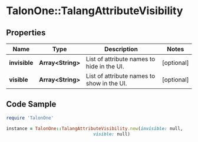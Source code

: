 # TalonOne::TalangAttributeVisibility

## Properties

Name | Type | Description | Notes
------------ | ------------- | ------------- | -------------
**invisible** | **Array&lt;String&gt;** | List of attribute names to hide in the UI. | [optional] 
**visible** | **Array&lt;String&gt;** | List of attribute names to show in the UI. | [optional] 

## Code Sample

```ruby
require 'TalonOne'

instance = TalonOne::TalangAttributeVisibility.new(invisible: null,
                                 visible: null)
```


